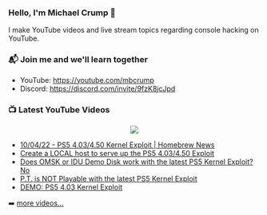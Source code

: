 ### Hello, I'm Michael Crump 👋

I make YouTube videos and live stream topics regarding console hacking on YouTube. 

### 📬 Join me and we'll learn together

- YouTube: https://youtube.com/mbcrump
- Discord: https://discord.com/invite/9fzK8jcJpd

### 📺 Latest YouTube Videos

<div align="center">

[<img src="https://img.shields.io/badge/-Subscribe-red?style=for-the-badge&logo=youtube&logoColor=white"/>](https://www.youtube.com/c/mbcrump?sub_confirmation=1)

</div>

<!-- YOUTUBE:START -->
- [10/04/22 - PS5 4.03/4.50 Kernel Exploit | Homebrew News](https://www.youtube.com/watch?v=l4y_bfCKlbk)
- [Create a LOCAL host to serve up the PS5 4.03/4.50 Exploit](https://www.youtube.com/watch?v=VwPPEnyiz38)
- [Does OMSK or IDU Demo Disk work with the latest PS5 Kernel Exploit? No](https://www.youtube.com/watch?v=yrJ8bAlMQ78)
- [P.T. is NOT Playable with the latest PS5 Kernel Exploit](https://www.youtube.com/watch?v=Qe3uzvs1CII)
- [DEMO: PS5 4.03 Kernel Exploit](https://www.youtube.com/watch?v=zLNR_intTXQ)
<!-- YOUTUBE:END -->

➡️ [more videos...](https://youtube.com/mbcrump)

